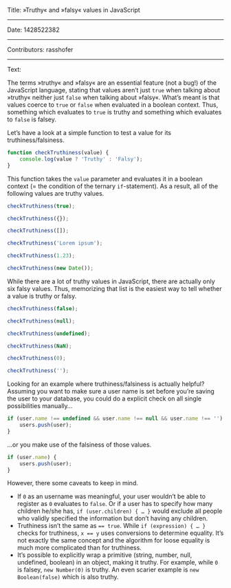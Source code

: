 Title: »Truthy« and »falsy« values in JavaScript

-----

Date: 1428522382

-----

Contributors: rasshofer

-----

Text:

The terms »truthy« and »falsy« are an essential feature (not a bug!) of the JavaScript language, stating that values aren’t just `true` when talking about »truthy« neither just `false` when talking about »falsy«. What’s meant is that values coerce to `true` or `false` when evaluated in a boolean context. Thus, something which evaluates to `true` is truthy and something which evaluates to `false` is falsey. 

Let’s have a look at a simple function to test a value for its truthiness/falsiness.

```js
function checkTruthiness(value) {
    console.log(value ? 'Truthy' : 'Falsy');
}
```

This function takes the `value` parameter and evaluates it in a boolean context (= the condition of the ternary `if`-statement). As a result, all of the following values are truthy values.

```js
checkTruthiness(true);

checkTruthiness({});

checkTruthiness([]);

checkTruthiness('Lorem ipsum');

checkTruthiness(1.23);

checkTruthiness(new Date());
```

While there are a lot of truthy values in JavaScript, there are actually only six falsy values. Thus, memorizing that list is the easiest way to tell whether a value is truthy or falsy.

```js
checkTruthiness(false);

checkTruthiness(null);

checkTruthiness(undefined);

checkTruthiness(NaN);

checkTruthiness(0);

checkTruthiness('');
```

Looking for an example where truthiness/falsiness is actually helpful? Assuming you want to make sure a user name is set before you’re saving the user to your database, you could do a explicit check on all single possibilities manually…

```js
if (user.name !== undefined && user.name !== null && user.name !== '') {
    users.push(user);
}
```

…or you make use of the falsiness of those values.

```js
if (user.name) {
    users.push(user);
}
```

However, there some caveats to keep in mind.

- If `0` as an username was meaningful, your user wouldn’t be able to register as `0` evaluates to `false`. Or if a user has to specify how many children he/she has, `if (user.children) { … }` would exclude all people who validly specified the information but don’t having any children.
- Truthiness isn’t the same as `== true`. While `if (expression) { … }` checks for truthiness, `x == y` uses conversions to determine equality. It’s not exactly the same concept and the algorithm for loose equality is much more complicated than for truthiness. 
- It’s possible to explicitly wrap a primitive (string, number, null, undefined, boolean) in an object, making it truthy. For example, while `0` is falsey, `new Number(0)` is truthy. An even scarier example is `new Boolean(false)` which is also truthy.
